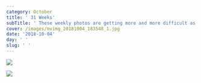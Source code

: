 ```yaml
---
category: October
title: ' 31 Weeks'
subTitle: ' These weekly photos are getting more and more difficult as Milo continues to become more mobile.  We had to get a little creative for 31 weeks.'
cover: /images/mvimg_20181004_183548_1.jpg
date: '2018-10-04'
day: ' '
slug: ' '
---
```

![](/images/mvimg_20181004_183548_1.jpg)

![](/images/img_20181004_183741.jpg)
